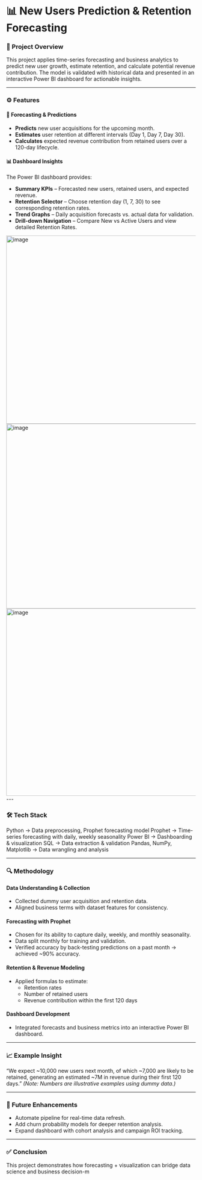 # 📊 New Users Prediction & Retention Forecasting

### 📌 Project Overview
This project applies time-series forecasting and business analytics to predict new user growth, estimate retention, and calculate potential revenue contribution. The model is validated with historical data and presented in an interactive Power BI dashboard for actionable insights.

---

### ⚙️ Features

#### 🔮 Forecasting & Predictions
- **Predicts** new user acquisitions for the upcoming month.
- **Estimates** user retention at different intervals (Day 1, Day 7, Day 30).
- **Calculates** expected revenue contribution from retained users over a 120-day lifecycle.

#### 📊 Dashboard Insights
The Power BI dashboard provides:
- **Summary KPIs** – Forecasted new users, retained users, and expected revenue.
- **Retention Selector** – Choose retention day (1, 7, 30) to see corresponding retention rates.
- **Trend Graphs** – Daily acquisition forecasts vs. actual data for validation.
- **Drill-down Navigation** – Compare New vs Active Users and view detailed Retention Rates.
<img width="892" height="500" alt="image" src="https://github.com/user-attachments/assets/3bb3d25c-fb33-4553-a13b-139b977ed255" />
<img width="898" height="491" alt="image" src="https://github.com/user-attachments/assets/bec0cba7-3230-48e9-ba72-23ba3de97556" />
<img width="893" height="498" alt="image" src="https://github.com/user-attachments/assets/f1c644be-2567-408c-aa09-9585d766ef42" />
---

### 🛠️ Tech Stack
Python → Data preprocessing, Prophet forecasting model
Prophet → Time-series forecasting with daily, weekly seasonality
Power BI → Dashboarding & visualization
SQL → Data extraction & validation
Pandas, NumPy, Matplotlib → Data wrangling and analysis


---

### 🔍 Methodology

#### Data Understanding & Collection
- Collected dummy user acquisition and retention data.
- Aligned business terms with dataset features for consistency.

#### Forecasting with Prophet
- Chosen for its ability to capture daily, weekly, and monthly seasonality.
- Data split monthly for training and validation.
- Verified accuracy by back-testing predictions on a past month → achieved ~90% accuracy.

#### Retention & Revenue Modeling
- Applied formulas to estimate:
    - Retention rates
    - Number of retained users
    - Revenue contribution within the first 120 days

#### Dashboard Development
- Integrated forecasts and business metrics into an interactive Power BI dashboard.

---

### 📈 Example Insight
“We expect ~10,000 new users next month, of which ~7,000 are likely to be retained, generating an estimated ~7M in revenue during their first 120 days.”
*(Note: Numbers are illustrative examples using dummy data.)*

---

### 🚀 Future Enhancements
- Automate pipeline for real-time data refresh.
- Add churn probability models for deeper retention analysis.
- Expand dashboard with cohort analysis and campaign ROI tracking.

---

### ✅ Conclusion
This project demonstrates how forecasting + visualization can bridge data science and business decision-m
